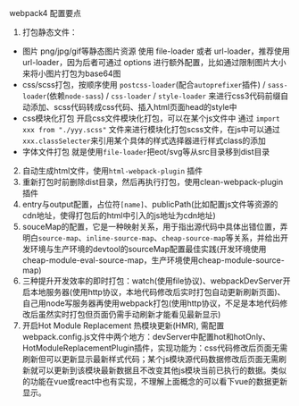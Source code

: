 webpack4 配置要点
1. 打包静态文件：
 - 图片 png/jpg/gif等静态图片资源 使用 file-loader 或者 url-loader，推荐使用 url-loader，因为后者可通过 options 进行额外配置，比如通过限制图片大小来将小图片打包为base64图
 - css/scss打包，按顺序使用 `postcss-loader`(配合`autoprefixer`插件) / `sass-loader`(依赖`node-sass`) / `css-loader` / `style-loader` 来进行css3代码前缀自动添加、scss代码转成css代码、插入html页面head的style中
 - css模块化打包  开启css文件模块化打包，可以在某个js文件中 通过  `import xxx from "./yyy.scss"` 文件来进行模块化打包scss文件，在js中可以通过 `xxx.classSelecter`来引用某个具体的样式选择器进行样式class的添加
 - 字体文件打包  就是使用`file-loader`把eot/svg等从src目录移到dist目录
2. 自动生成html文件，使用`html-webpack-plugin` 插件
3. 重新打包时前删除dist目录，然后再执行打包，使用clean-webpack-plugin插件
4. entry与output配置，占位符`[name]`、publicPath(比如配置js文件等资源的cdn地址，使得打包后的html中引入的js地址为cdn地址)
5. souceMap的配置，它是一种映射关系，用于指出源代码中具体出错位置，弄明白`source-map`、`inline-source-map`、`cheap-source-map`等关系，并给出开发环境与生产环境的devtool的sourceMap配置最佳实践(开发环境使用cheap-module-eval-source-map，生产环境使用cheap-module-source-map)
6. 三种提升开发效率的即时打包：watch(使用file协议)、webpackDevServer开启本地服务器(使用http协议，本地代码修改后实时打包自动更新刷新页面)、自己用node写服务器再使用webpack打包(使用http协议，不足是本地代码修改后虽然实时打包但页面仍需手动刷新才能看见最新显示)
7. 开启Hot Module Replacement 热模块更新(HMR), 需配置webpack.config.js文件中两个地方：devServer中配置hot和hotOnly、HotModuleReplacementPlugin插件，实现功能为：css代码修改后页面无需刷新但可以更新显示最新样式代码；某个js模块源代码数据修改后页面无需刷新就可以更新到该模块最新数据且不改变其他js模块当前已执行的数据。类似的功能在vue或react中也有实现，不理解上面概念的可以看下vue的数据更新显示。

